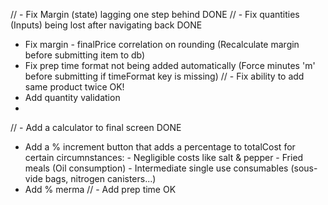 // - Fix Margin (state) lagging one step behind DONE
// - Fix quantities (Inputs) being lost after navigating back DONE
- Fix margin - finalPrice correlation on rounding (Recalculate margin before submitting item to db)
- Fix prep time format not being added automatically (Force minutes 'm' before submitting if timeFormat key is missing)
// - Fix ability to add same product twice OK!
- Add quantity validation
-  

// - Add a calculator to final screen DONE
- Add a % increment button that adds a percentage to totalCost for certain circumnstances:
        - Negligible costs like salt & pepper
        - Fried meals (Oil consumption)
        - Intermediate single use consumables (sous-vide bags, nitrogen canisters...)
- Add % merma
// - Add prep time OK 
